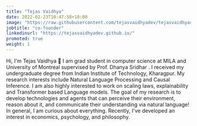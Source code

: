 ```yaml
---
title: "Tejas Vaidhya"
date: 2022-02-23T10:47:58+10:00
image: "https://raw.githubusercontent.com/tejasvaidhyadev/tejasvaidhyadev.github.io/master/_images/tejas2.jpg"
jobtitle: "co-founder"
linkedinurl: "https://tejasvaidhyadev.github.io/"
promoted: true
weight: 1
---
```


Hi, I'm Tejas Vaidhya 👋
I am grad student in computer science at MILA and University of Montreal supervised by Prof. Dhanya Sridhar . I received my undergraduate degree from Indian Institute of Technology, Kharagpur.
My research interests include Natural Language Processing and Causal Inference. I am also highly interested to work on scaling laws, explainability and Transformer based Language models. The goal of my research is to develop technologies and agents that can perceive their environment, reason about it, and communicate their understanding via natural language!
In general, I am curious about everything. Recently, I've developed an interest in economics, psychology, and philosophy.
